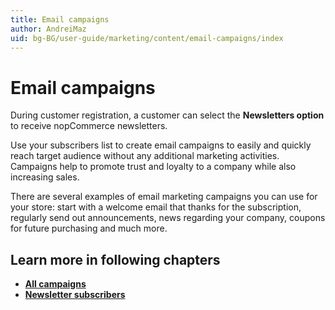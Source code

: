 ```yaml
---
title: Email campaigns
author: AndreiMaz
uid: bg-BG/user-guide/marketing/content/email-campaigns/index
---
```


# Email campaigns

During customer registration, a customer can select the **Newsletters option** to receive nopCommerce newsletters.

Use your subscribers list to create email campaigns to easily and quickly reach target audience without any additional marketing activities. Campaigns help to promote trust and loyalty to a company while also increasing sales.

There are several examples of email marketing campaigns you can use for your store: start with a welcome email that thanks for the subscription, regularly send out announcements, news regarding your company, coupons for future purchasing and much more.

## Learn more in following chapters

- **[All campaigns](xref:bg-BG/user-guide/marketing/content/email-campaigns/all-campaigns)**
- **[Newsletter subscribers](xref:bg-BG/user-guide/marketing/content/email-campaigns/newsletter-subscribers)**
